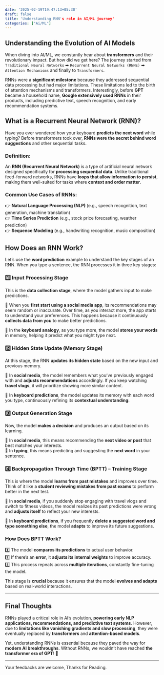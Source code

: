 ```yaml
---
date: '2025-02-19T19:47:13+05:30' 
draft: false
title: 'Understanding RNN's role in AI/ML journey'
categories: ["Ai/ML"]
---
```


## Understanding the Evolution of AI Models

When diving into AI/ML, we constantly hear about **transformers** and their revolutionary impact. But how did we get here? The journey started from `Traditional Neural Networks` ➡ `Recurrent Neural Networks (RNNs)` ➡ `Attention Mechanisms` and finally to `Transformers`.  

RNNs were a **significant milestone** because they addressed sequential data processing but had major limitations. These limitations led to the birth of attention mechanisms and transformers. Interestingly, before **GPT** became a household name, **Google extensively used RNNs** in their products, including predictive text, speech recognition, and early recommendation systems.

## What is a Recurrent Neural Network (RNN)?

Have you ever wondered how your keyboard **predicts the next word** while typing? Before transformers took over, **RNNs were the secret behind word suggestions** and other sequential tasks.

### **Definition:**
An **RNN (Recurrent Neural Network)** is a type of artificial neural network designed specifically for **processing sequential data**. Unlike traditional feed-forward networks, RNNs have **loops that allow information to persist**, making them well-suited for tasks where **context and order matter**.

### **Common Use Cases of RNNs:**
👉 **Natural Language Processing (NLP)** (e.g., speech recognition, text generation, machine translation)  
👉 **Time Series Prediction** (e.g., stock price forecasting, weather prediction)  
👉 **Sequence Modeling** (e.g., handwriting recognition, music composition)  

## How Does an RNN Work?  

Let’s use the **word prediction** example to understand the key stages of an RNN. When you type a sentence, the RNN processes it in three key stages:  

### **1️⃣ Input Processing Stage**  

This is the **data collection stage**, where the model gathers input to make predictions.  

🔹 When you **first start using a social media app**, its recommendations may seem random or inaccurate. Over time, as you interact more, the app starts to understand your preferences. This happens because it continuously **collects data from you** to make better predictions.  

🔹 In the **keyboard analogy**, as you type more, the model **stores your words** in memory, helping it predict what you might type next.  

### **2️⃣ Hidden State Update (Memory Stage)**  

At this stage, the RNN **updates its hidden state** based on the new input and previous memory.  

🔹 In **social media**, the model remembers what you’ve previously engaged with and **adjusts recommendations** accordingly. If you keep watching **travel vlogs**, it will prioritize showing more similar content.  

🔹 In **keyboard predictions**, the model updates its memory with each word you type, continuously refining its **contextual understanding**.  

### **3️⃣ Output Generation Stage**  

Now, the model **makes a decision** and produces an output based on its learning.  

🔹 In **social media**, this means recommending the **next video or post** that best matches your interests.  
🔹 In **typing**, this means predicting and suggesting the **next word** in your sentence.  

### **4️⃣ Backpropagation Through Time (BPTT) – Training Stage**  

This is where the model **learns from past mistakes** and improves over time. Think of it like a **student reviewing mistakes from past exams** to perform better in the next test.  

🔹 In **social media**, if you suddenly stop engaging with travel vlogs and switch to fitness videos, the model realizes its past predictions were wrong and **adjusts itself** to reflect your new interests.  

🔹 In **keyboard predictions**, if you frequently **delete a suggested word and type something else**, the model **adapts** to improve its future suggestions.  

### **How Does BPTT Work?**  
1️⃣ The model **compares its predictions** to actual user behavior.  
2️⃣ If there’s an **error**, it **adjusts its internal weights** to improve accuracy.  
3️⃣ This process repeats across **multiple iterations**, constantly fine-tuning the model.  

This stage is **crucial** because it ensures that the model **evolves and adapts** based on real-world interactions.

---

## **Final Thoughts**  

RNNs played a critical role in AI’s evolution, **powering early NLP applications, recommendations, and predictive text systems**. However, due to **limitations like vanishing gradients and slow processing**, they were eventually replaced by **transformers** and **attention-based models**.  

Yet, understanding RNNs is essential because they paved the way for **modern AI breakthroughs**. Without RNNs, we wouldn’t have reached **the transformer era of GPT**! 🚀  

---
Your feedbacks are welcome, Thanks for Reading.